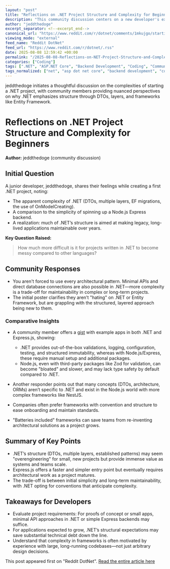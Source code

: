 ```yaml
---
layout: "post"
title: "Reflections on .NET Project Structure and Complexity for Beginners"
description: "This community discussion centers on a new developer's experience with .NET, questioning the necessity of common patterns like DTOs, multiple architectural layers, and Entity Framework migrations compared to the simplicity of Node.js Express. The conversation expands into the importance of structure for maintainability and long-term team projects, exploring why .NET encourages architecture, what is gained from its conventions, and how these design choices compare with the Node.js ecosystem. Insights from several participants, including practical perspectives on validation, package ecosystems, and scaling challenges, aim to clarify the underlying rationale for .NET’s architectural tendencies."
author: "jeddthedoge"
excerpt_separator: <!--excerpt_end-->
canonical_url: "https://www.reddit.com/r/dotnet/comments/1mkujgo/starting_to_understand_the_differences_of_dotnet/"
viewing_mode: "external"
feed_name: "Reddit DotNet"
feed_url: "https://www.reddit.com/r/dotnet/.rss"
date: 2025-08-08 12:59:42 +00:00
permalink: "/2025-08-08-Reflections-on-NET-Project-Structure-and-Complexity-for-Beginners.html"
categories: ["Coding"]
tags: [".NET", "ASP.NET Core", "Backend Development", "Coding", "Community", "Dependency Injection", "DTO", "Entity Framework", "Express.js", "Layered Architecture", "Legacy Applications", "NestJS", "Node.js", "OnModelCreating", "Project Structure", "Software Architecture", "Validation"]
tags_normalized: ["net", "asp dot net core", "backend development", "coding", "community", "dependency injection", "dto", "entity framework", "express dot js", "layered architecture", "legacy applications", "nestjs", "node dot js", "onmodelcreating", "project structure", "software architecture", "validation"]
---
```


jeddthedoge initiates a thoughtful discussion on the complexities of starting a .NET project, with community members providing nuanced perspectives on why .NET emphasizes structure through DTOs, layers, and frameworks like Entity Framework.<!--excerpt_end-->

# Reflections on .NET Project Structure and Complexity for Beginners

**Author:** jeddthedoge (community discussion)

## Initial Question

A junior developer, jeddthedoge, shares their feelings while creating a first .NET project, noting:

- The apparent complexity of .NET (DTOs, multiple layers, EF migrations, the use of OnModelCreating).
- A comparison to the simplicity of spinning up a Node.js Express backend.
- A realization: much of .NET’s structure is aimed at making legacy, long-lived applications maintainable over years.

**Key Question Raised:**
> How much more difficult is it for projects written in .NET to become messy compared to other languages?

## Community Responses

- You aren't forced to use every architectural pattern. Minimal APIs and direct database connections are also possible in .NET—more complexity is a trade-off for maintainability in complex or long-term projects.
- The initial poster clarifies they aren’t "hating" on .NET or Entity Framework, but are grappling with the structured, layered approach being new to them.

### Comparative Insights

- A community member offers a [gist](https://gist.github.com/iSeiryu/c1b95242af000a11ea4710b79c2d6a53) with example apps in both .NET and Express.js, showing:
  - .NET provides out-of-the-box validations, logging, configuration, testing, and structured immutability, whereas with Node.js/Express, these require manual setup and additional packages.
  - Node.js, even with third-party packages like Zod for validation, can become "bloated" and slower, and may lack type safety by default compared to .NET.

- Another responder points out that many concepts (DTOs, architecture, ORMs) aren’t specific to .NET and exist in the Node.js world with more complex frameworks like NestJS.
- Companies often prefer frameworks with convention and structure to ease onboarding and maintain standards.
- "Batteries included" frameworks can save teams from re-inventing architectural solutions as a project grows.

## Summary of Key Points

- .NET’s structure (DTOs, multiple layers, established patterns) may seem "overengineering" for small, new projects but provide immense value as systems and teams scale.
- Express.js offers a faster and simpler entry point but eventually requires architectural work as a project matures.
- The trade-off is between initial simplicity and long-term maintainability, with .NET opting for conventions that anticipate complexity.

## Takeaways for Developers

- Evaluate project requirements: For proofs of concept or small apps, minimal API approaches in .NET or simple Express backends may suffice.
- For applications expected to grow, .NET’s structural expectations may save substantial technical debt down the line.
- Understand that complexity in frameworks is often motivated by experience with large, long-running codebases—not just arbitrary design decisions.

This post appeared first on "Reddit DotNet". [Read the entire article here](https://www.reddit.com/r/dotnet/comments/1mkujgo/starting_to_understand_the_differences_of_dotnet/)

